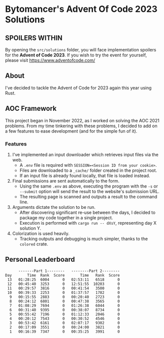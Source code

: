 # Bytomancer's Advent Of Code 2023 Solutions

## SPOILERS WITHIN

By opening the `src/solutions` folder,
you will face implementation spoilers for the **Advent of Code 2023**.
If you wish to try the event for yourself,
please visit https://www.adventofcode.com/

## About

I've decided to tackle the Advent of Code for 2023 again this year using Rust.

## AOC Framework

This project began in November 2022,
as I worked on solving the AOC 2021 problems.
From my time tinkering with these problems,
I decided to add on a few features to ease development
(and for the simple fun of it).

### Features

1. I've implemented an input downloader which retrieves input files via the web.
   - A `.env` file is required with `SESSION=<Session ID from your cookie>`.
   - Files are downloaded to a `_cache/` folder created in the project root.
   - If an input file is already found locally, that file is loaded instead.
2. Final submissions are sent automatically to the form.
   - Using the same `.env` as above,
     executing the program with the `-s` or `--submit`
     option will send the result to the website's submission URL.
   - The resulting page is scanned and outputs a result to the command line.
3. Arguments dictate the solution to be run.
   - After discovering significant re-use between the days,
     I decided to package my code together in a single project.
   - Execution is performed with `cargo run -- dXsY`,
     representing day X solution Y.
4. Colorization is used heavily.
   - Tracking outputs and debugging is much simpler,
     thanks to the `colored` crate.

## Personal Leaderboard

```
      -------Part 1--------   --------Part 2--------
Day       Time  Rank  Score       Time   Rank  Score
 13   01:28:25  6004      0   02:53:11   6518      0
 12   00:45:40  3253      0   12:51:55  10203      0
 11   00:29:57  3816      0   00:41:54   3500      0
 10   00:39:33  2253      0   01:37:57   1782      0
  9   00:15:55  2883      0   00:20:40   2723      0
  8   00:24:12  6801      0   00:47:38   3565      0
  7   01:08:29  7694      0   01:26:38   6044      0
  6   00:31:40  9395      0   00:38:07   8734      0
  5   00:55:42  7196      0   01:12:33   2046      0
  4   00:20:12  7543      0   00:30:52   4546      0
  3   00:53:42  6161      0   02:07:17   9302      0
  2   00:17:09  3551      0   00:24:00   3821      0
  1   00:16:39  7347      0   00:35:25   3991      0
```
